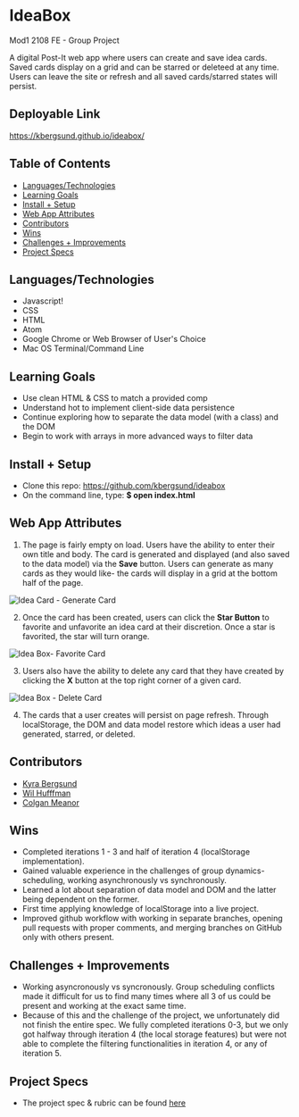 # IdeaBox 
Mod1 2108 FE - Group Project

A digital Post-It web app where users can create and save idea cards. Saved cards display on a grid and can be starred or deleteed at any time. Users can leave the site or refresh and all saved cards/starred states will persist.

## Deployable Link
https://kbergsund.github.io/ideabox/

## Table of Contents
  - [Languages/Technologies](#technologies)
  - [Learning Goals](#learning-goals)
  - [Install + Setup](#set-up)
  - [Web App Attributes](#attributes)
  - [Contributors](#contributors)
  - [Wins](#wins)
  - [Challenges + Improvements](#challenges-+-Improvements)
  - [Project Specs](#project-specs)

## Languages/Technologies
  - Javascript!
  - CSS 
  - HTML
  - Atom
  - Google Chrome or Web Browser of User's Choice
  - Mac OS Terminal/Command Line

## Learning Goals
 - Use clean HTML & CSS to match a provided comp
 - Understand hot to implement client-side data persistence
 - Continue exploring how to separate the data model (with a class) and the DOM
 - Begin to work with arrays in more advanced ways to filter data

## Install + Setup
  - Clone this repo: https://github.com/kbergsund/ideabox
  - On the command line, type: **$ open index.html**

## Web App Attributes
  1. The page is fairly empty on load. Users have the ability to enter their own title and body. The card is generated and displayed (and also saved to the data model) via the **Save** button. Users can generate as many cards as they would like- the cards will display in a grid at the bottom half of the page. 
  
  ![Idea Card - Generate Card](https://user-images.githubusercontent.com/87510749/134266874-4d5d83ce-1b85-443c-a485-dedb3a21b4a4.gif)

  2. Once the card has been created, users can click the **Star Button** to favorite and unfavorite an idea card at their discretion. Once a star is favorited, the star will turn orange.
  
  ![Idea Box- Favorite Card](https://user-images.githubusercontent.com/87510749/134267287-ad8e3503-ae4b-4b5c-a355-7fe0460b21f1.gif)

  3. Users also have the ability to delete any card that they have created by clicking the **X** button at the top right corner of a given card. 
  
  ![Idea Box - Delete Card](https://user-images.githubusercontent.com/87510749/134267461-cbdf2a45-3c6d-4c42-af6b-6318cafd7ae8.gif)

  4. The cards that a user creates will persist on page refresh. Through localStorage, the DOM and data model restore which ideas a user had generated, starred, or deleted.

## Contributors
  - [Kyra Bergsund](https://github.com/kbergsund)
  - [Wil Hufffman](https://github.com/Wil-Huffman)
  - [Colgan Meanor](https://github.com/colganmeanor)

## Wins
  - Completed iterations 1 - 3 and half of iteration 4 (localStorage implementation).
  - Gained valuable experience in the challenges of group dynamics- scheduling, working asynchronously vs synchronously.
  - Learned a lot about separation of data model and DOM and the latter being dependent on the former.
  - First time applying knowledge of localStorage into a live project. 
  - Improved github workflow with working in separate branches, opening pull requests with proper comments, and merging branches on GitHub only with others present.

## Challenges + Improvements
- Working asyncronously vs syncronously. Group scheduling conflicts made it difficult for us to find many times where all 3 of us could be present and working at the exact same time.
- Because of this and the challenge of the project, we unfortunately did not finish the entire spec. We fully completed iterations 0-3, but we only got halfway through iteration 4 (the local storage features) but were not able to complete the filtering functionalities in iteration 4, or any of iteration 5. 
	
## Project Specs
  - The project spec & rubric can be found [here](https://frontend.turing.edu/projects/module-1/ideabox-group.html)
